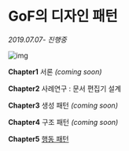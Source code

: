 # GoF의 디자인 패턴

*2019.07.07- 진행중*

![img](https://image.aladin.co.kr/product/5605/15/cover500/6000835492_1.jpg)

**Chapter1** 서론 *(coming soon)*

**Chapter2** 사례연구 : 문서 편집기 설계

**Chapter3** 생성 패턴 *(coming soon)*

**Chapter4** 구조 패턴 *(coming soon)*

**Chapter5** [행동 패턴](https://github.com/lallaheeee/TIL/tree/master/designPattern/behavioralPatterns)

